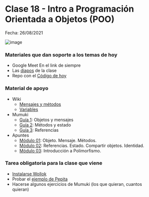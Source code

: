 # Clase 18 - Intro a Programación Orientada a Objetos (POO)

Fecha: 26/08/2021

![image](https://user-images.githubusercontent.com/4098184/130726186-dfac155a-e74e-4077-bf21-87295ef3e802.png)


### Materiales que dan soporte a los temas de hoy

* Google Meet  En el link de siempre
* Las [diapos](https://docs.google.com/presentation/d/16ehh2kzqnNIO0eUWoNTHce8us3sL0ybskzFVGTWM2Ck) de la clase
* Repo con el	[Código de hoy](https://github.com/pdepjm/2021-o-clase18-pepita)

### Material de apoyo
* Wiki
  * [Mensajes y métodos](https://wiki.uqbar.org/wiki/articles/mensajes-y-metodos.html)
  * [Variables](https://wiki.uqbar.org/wiki/articles/variables.html)
* Mumuki
  * [Guía 1](https://mumuki.io/pdep-utn/lessons/712-programacion-con-objetos-objetos-y-mensajes): Objetos y mensajes
  * [Guía 2](https://mumuki.io/pdep-utn/lessons/713-programacion-con-objetos-metodos-y-estado): Métodos y estado
  * [Guía 3](https://mumuki.io/pdep-utn/lessons/714-programacion-con-objetos-referencias): Referencias
* Apuntes 
  * [Módulo 01](https://docs.google.com/document/d/1RBfNmKZFKZ90XvfQsN7zhtuUPV2Mvj7t-iyZiL2bClQ/edit?usp=drive_web): Objeto. Mensaje. Métodos.
  * [Módulo 02](https://docs.google.com/document/d/14092iRsXDXih8-q_0UEXIGRSQmGtxL9pay1VXX4ceJg/edit?usp=drive_web): Referencias. Estado. Compartir objetos. Identidad.
  * [Módulo 03](https://docs.google.com/document/d/1X7Sz12e7rbVO1x7uMD7ECjZnT-chELx0ElTPmNvNURU/edit#): Introducción a Polimorfismo.


### Tarea obligatoria para la clase que viene 
* [Instalarse Wollok](https://www.wollok.org/instalacion/)
* Probar el [ejemplo de Pepita](https://github.com/pdepjm/2021-o-clase18-pepita)
* Hacerse algunos ejercicios de Mumuki (los que quieran, cuantos quieran)

